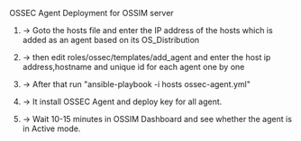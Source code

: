 OSSEC Agent Deployment for OSSIM server

1. -> Goto the hosts file and enter the IP address of the hosts which is added as an agent based on its OS_Distribution

2. -> then edit roles/ossec/templates/add_agent and enter the host ip address,hostname and unique id for each agent one by one

3. -> After that run "ansible-playbook -i hosts ossec-agent.yml"

4. -> It install OSSEC Agent and deploy key for all agent.

5. -> Wait 10-15 minutes in OSSIM Dashboard and see whether the agent is in Active mode.
